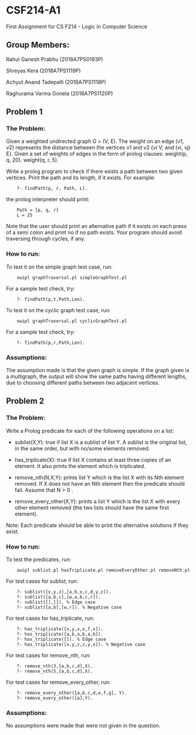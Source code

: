 # CSF214-A1
First Assignment for CS F214 - Logic in Computer Science

## Group Members:

Rahul Ganesh Prabhu (2018A7PS0193P)

Shreyas Kera (2018A7PS1119P)

Achyut Anand Tadepalli (2018A7PS1118P)

Raghurama Varma Gonela (2018A7PS1120P)

## Problem 1

### The Problem:
Given a weighted undirected graph G = (V, E). The weight on an edge (v1, v2) represents the distance between the vertices v1 and v2 {vi V; and (vi, vj) E}. Given a set of weights of edges in the form of prolog clauses:
weight(p, q, 20).
weight(q, r, 5).

Write a prolog program to check if there exists a path between two given vertices. Print the path and its length, if it exists. For example:

        ?- findPath(p, r, Path, L).

the prolog interpreter should print:

        Path = [p, q, r]
        L = 25

Note that the user should print an alternative path if it exists on each press of a semi colon and print no if no path exists.
Your program should avoid traversing through cycles, if any.

### How to run:
To test it on the simple graph test case, run:

        swipl graphTraversal.pl simpleGraphTest.pl

For a sample test check, try:

        ?- findPath(p,t,Path,Len).

To test it on the cyclic graph test case, run:

        swipl graphTraversal.pl cyclicGraphTest.pl

For a sample test check, try:

        ?- findPath(p,r,Path,Len).

### Assumptions:
The assumption made is that the given graph is simple. If the graph given is a multigraph, the output will show the same paths having different lengths, due to choosing different paths between two adjacent vertices.

## Problem 2

### The Problem:
Write a Prolog predicate for each of the following operations on a list:

- sublist(X,Y): true if list X is a sublist of list Y. A sublist is the original list, in the same order, but with no/some elements removed. 

- has_triplicate(X): true if list X contains at least three copies of an element. It also prints the element which is triplicated.

- remove_nth(N,X,Y): prints list Y which is the list X with its Nth element removed. If X does not have an Nth element then the predicate should fail. Assume that N > 0 .

- remove_every_other(X,Y): prints a list Y which is the list X with every other element removed (the two lists should have the same first element). 

Note: Each predicate should be able to print the alternative solutions if they exist.

### How to run:
To test the predicates, run:

        swipl sublist.pl hasTriplicate.pl removeEveryOther.pl removeNth.pl 

For test cases for sublist, run:

        ?- sublist([x,y,z],[a,b,x,c,d,y,z]).
        ?- sublist([a,b,c],[w,a,b,c,r]).
        ?- sublist([],[]). % Edge case
        ?- sublist([a,b],[w,r]). % Negative case

For test cases for has_triplicate, run:

        ?- has_triplicate([x,y,x,x,f,x]).
        ?- has_triplicate([a,b,a,b,a,b]).
        ?- has_triplicate([]). % Edge case
        ?- has_triplicate([x,y,z,z,y,x]). % Negative case

For test cases for remove_nth, run:

        ?- remove_nth(3,[a,b,c,d],X).
        ?- remove_nth(5,[a,b,c,d],X).

For test cases for remove_every_other, run:

        ?- remove_every_other([a,b,c,d,e,f,g], Y).
        ?- remove_every_other([a],Y).

### Assumptions:
No assumptions were made that were not given in the question.